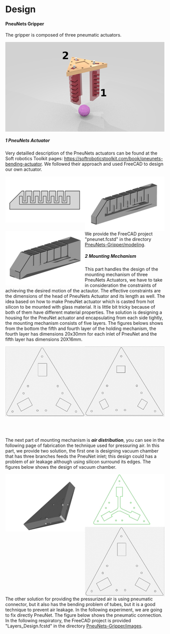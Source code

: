 Design
=======================

#### PneuNets Gripper

The gripper is composed of three pneumatic actuators. 

<img src="../images/mockup_numbers.png" align="middle" width="500"/>


##### 1 PneuNets Actuator

Very detailled description of the PneuNets actuators can be found at the Soft robotics Toolkit pages: https://softroboticstoolkit.com/book/pneunets-bending-actuator. We followed their approach and used FreeCAD to design our own actuator.

<img src="../images/design1.png" align="left" width="250"/>
<img src="../images/design3.png" align="left" width="250"/>
<img src="../images/design2.png" align="left" width="250"/>

<br/><br/><br/><br/><br/><br/><br/><br/>
We provide the FreeCAD project "pneunet.fcstd" in the directory [PneuNets-Gripper/modeling](https://github.com/SofaDefrost/Tutorials/tree/master/PneuNets-Gripper/modeling).

##### 2 Mounting Mechanism
This part handles the design of the mounting mechanism of three PneuNets Actuators, we have to take in consideration the constraints of achieving the desired motion of the actautor. The effective constraints are the dimensions of the head of PneuNets Actuator and its length as well. The idea based on how to make PneuNet actuator which is casted from hot silicon to be mounted with glass material. It is little bit tricky because of both of them have different material properties. The solution is designing a housing for the PneuNet actuator and encapsulating from each side tightly, the mounting mechanism consists of five layers.
The figures belows shows from the bottom the fifth and fourth layer of the holding mechanism, the fourth layer has dimensions 20x30mm for each inlet of PneuNet and the fifth layer has dimensions 20X16mm.

<img src="../images/fourthlayer.png" align="left" width="250"/>
<img src="../images/fifthlayer.png" align="left" width="250"/>

<br/><br/><br/><br/><br/><br/><br/><br/><br/><br/><br/><br/><br/><br/><br/><br/>

The next part of mounting mechanism is ***air distribution***, you can see in the following page of fabrication the technique used for pressuring air. In this part, we provide two solution, the first one is designing vacuum chamber that has three branches feeds the PneuNet inlet; this design could has a problem of air leakage although using silicon surround its edges. The figures below shows the design of vacuum chamber.

<img src="../images/firstlayer1.png" align="left" width="250"/>
<img src="../images/SecondLayer.png" align="left" width="250"/>
<img src="../images/thirdlayer.png" align="left" width="250"/>
<br/><br/><br/><br/><br/><br/><br/><br/><br/><br/><br/><br/><br/><br/><br/><br/>

The other solution for providing the pressurized air is using pneumatic connector, but it also has the bending problem of tubes, but it is a good technique to prevent air leakage. In the following experiment, we are going to fix directly PneuNet. The figure below shows the pneumatic connection. In the following respiratory,  the FreeCAD project is provided "Layers_Design.fcstd" in the directory [PneuNets-Gripper/images](https://github.com/SofaDefrost/Tutorials/tree/master/PneuNets-Gripper/images).







